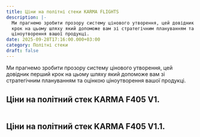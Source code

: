 ```yaml
---
title: Ціни на політні стеки KARMA FLIGHTS
description: |-
  Ми прагнемо зробити прозору систему цінового утворення, цей довідник перший
  крок на цьому шляху який допоможе вам зі стратегічним плануванням та оцінкою
  ціноутворення вашої продукці.
date: 2025-09-28T17:16:00.000+03:00
category: Політні стеки
draft: false
---
```

<style> 

body{ font-family: Montserrat; font-size:16px; padding-top:10px; padding-bottom:10px; } .article ol { list-style-type: none; counter-reset: num; margin: 0 0 0 45px; padding: 15px 0 5px 0; font-size: 16px; } .article ol li { position: relative; margin: 0 0 0 0; padding: 0 0 10px 0; line-height: 1.9; } .article ol li:before { content: counter(num); counter-increment: num; display: inline-block; position: absolute; top: -8px; left: -38px; width: 28px; height: 28px; background: #fff; color: #000; text-align: center; line-height: 28px; font-size: 18px; border-radius: 50%; border: 1px solid #ba0108; } .article h1{ font-family:Unbounded; font-size: 32px !important; line-height: 32px; padding-top:10px; padding-bottom:10px; } 

.article h2{ font-family: Montserrat; border-bottom:1px solid #ba0108; font-size: 24px; text-align: left; margin-top: 35px !important;
 font-weight: bold !important; 

 } 

.article h3{ font-family: Montserrat; font-size: 18px; line-height: 18px; font-weight: bold !important; text-align: center; margin-top: 30px; } 

</style>

<style>

:root{
  --rm-duration: 300ms;
  --rm-ease: cubic-bezier(.2,.6,.2,1);
  --rm-fade-height: 54px; /* висота напівпрозорого затемнення */
}



 .post{ max-width: 720px; margin: 24px auto; padding: 0 16px;}
.post h2{margin-top:30px;font-weight:bold;}
.readmore{ position: relative; }  
.readmore__content{ overflow: hidden; max-height: 0; transition: max-height var(--rm-duration) var(--rm-ease); } 
.readmore__fade{
  pointer-events: none;
  position: absolute;
  left: 0; right: 0; bottom: 42px; 
  height: var(--rm-fade-height);
  background: linear-gradient(to bottom, rgba(255,255,255,0), rgba(255,255,255,1));
  opacity: 1;
  transition: opacity 160ms ease-in-out;
}

.readmore__toggle{ display: inline-flex; align-items: center; gap: 8px; margin-top: 12px !important; padding: 10px 14px !important; border-radius: 10px; border: 1px solid #ba0108 !important; background: #fff; cursor: pointer; font-weight: 600; transition: transform 120ms ease, box-shadow 120ms ease; } 
.readmore__toggle:hover{ box-shadow: 0 2px 10px rgba(0,0,0,.06); } .readmore__toggle:active{ transform: translateY(1px); } 
.readmore.is-expanded .readmore__fade{ opacity: 0; } 
 @media (prefers-reduced-motion: reduce){ .readmore__content{ transition: none; } .readmore__fade{ transition: none; } .readmore__toggle{ transition: none; } } </style>

<p>Ми прагнемо зробити прозору систему цінового утворення, цей довідник перший
крок на цьому шляху який допоможе вам зі стратегічним плануванням та оцінкою
ціноутворення вашої продукці.</p>
<article class="post"> <h2>Ціни на політний стек KARMA F405 V1. </h2>
<div class="readmore" data-collapsed-height="180"> <div class="readmore__content" id="rm-1" aria-hidden="true"> 
<div class="article">
<h3 class="text-center">Рекомендована ціна BOX (упаковка 1шт.)&nbsp;&nbsp;&nbsp; &nbsp;&nbsp;      
<strong>70 USD</strong></h3>
<h3 class="text-center">Рекомендована ціна OEM (упаковка 20шт.)&nbsp;&nbsp;&nbsp;       <strong>67 USD</strong></h3>
<h3 class="text-center">ТАБЛИЦІ РОЗРАХУНКУ ВАРТОСТІ </h3>

![ціна на політні стеки](/img/price.jpg "вартість політних стеків Карма")

</div>
<div class="text-center"><button class="readmore\_\_toggle"  type="button"  aria-expanded="false" aria-controls="rm-1">Читати далі</button></div>
<div class="readmore\_\_fade" aria-hidden="true"></div>
</div> 
</div>
</article>
<article class="post"> <h2>Ціни на політний стек KARMA F405 V1.1.</h2>
<div class="readmore" data-collapsed-height="140"> 
<div class="readmore__content" id="rm-1" aria-hidden="true"> 
<div class="article">
 <p>Удосконалений політний стек. Ще потужніший, ще витриваліший.</p>
 <p>
KARMA F405V1.1 - другий крок у пошуках досконалості.
</p>
 </div>
<div class="text-center"><button class="readmore\_\_toggle"  type="button"  aria-expanded="false" aria-controls="rm-1">Читати далі</button></div>
<div class="readmore\_\_fade" aria-hidden="true"></div>
</div> 
</div>
</article>
<script>
;(function(){
  const components = document.querySelectorAll('.readmore');
  components.forEach((root, idx) => { 
    const content = root.querySelector('.readmore__content'); 
    const btn = root.querySelector('.readmore__toggle'); 
    const fade = root.querySelector('.readmore__fade'); 
    const collapsed = Math.max( 
      0, 
      parseInt(root.getAttribute('data-collapsed-height') || '160', 10) 
    ); 
    // Ініціалізація згорнутого стану 
    content.style.maxHeight = collapsed + 'px'; 
    content.setAttribute('aria-hidden', 'true'); 
    btn.setAttribute('aria-expanded', 'false'); 
    const labelOpen = 'Читати далі'; 
    const labelClose = 'Згорнути'; 
    btn.textContent = labelOpen; 
    let isAnimating = false; 
    let expanded = false; 
    const open = () => { 
      if (isAnimating || expanded) return; 
      isAnimating = true; 
      root.classList.add('is-expanded'); 
      // Початок: з поточного (collapsed px) до фактичної висоти контенту 
      const startHeight = content.offsetHeight; 
      content.style.maxHeight = startHeight + 'px'; // фіксуємо, щоб плавно перейти 
      // У наступному кадрі виставимо кінцеве значення 
      requestAnimationFrame(() => { 
        const target = content.scrollHeight; 
        content.style.maxHeight = target + 'px'; 
      }); 
      const onEnd = (e) => { 
        if (e.propertyName !== 'max-height') return; 
        content.style.maxHeight = 'none'; // знімаємо обмеження після анімації 
        content.removeEventListener('transitionend', onEnd); 
        btn.setAttribute('aria-expanded', 'true'); 
        content.setAttribute('aria-hidden', 'false'); 
        btn.textContent = labelClose; 
        isAnimating = false; 
        expanded = true; 
      }; 
      content.addEventListener('transitionend', onEnd); 
    }; 
    const close = () => { 
      if (isAnimating || !expanded) return; 
      isAnimating = true; 
      root.classList.remove('is-expanded'); 
      // З none → в конкретне число: спочатку зафіксуємо поточну висоту 
      const startHeight = content.scrollHeight; 
      content.style.maxHeight = startHeight + 'px'; 
      // У наступному кадрі стиснемо до collapsed px 
      requestAnimationFrame(() => { 
        content.style.maxHeight = collapsed + 'px'; 
      }); 
      const onEnd = (e) => { 
        if (e.propertyName !== 'max-height') return; 
        content.removeEventListener('transitionend', onEnd); 
        btn.setAttribute('aria-expanded', 'false'); 
        content.setAttribute('aria-hidden', 'true'); 
        btn.textContent = labelOpen; 
        isAnimating = false; 
        expanded = false; 
      }; 
      content.addEventListener('transitionend', onEnd); 
    }; 
    btn.addEventListener('click', () => (expanded ? close() : open())); 
    // Підтримка ресайзу: якщо блок розгорнутий, оновлюємо max-height до актуального scrollHeight 
    let resizeRaf = null; 
    window.addEventListener('resize', () => { 
      if (!expanded || isAnimating) return; 
      if (resizeRaf) cancelAnimationFrame(resizeRaf); 
      resizeRaf = requestAnimationFrame(() => { 
        // Під час розгорнутого стану стоїть 'none' — коротко повернемо px, щоб анімовано адаптуватись 
        content.style.maxHeight = content.scrollHeight + 'px'; 
      });
    });
  });
})();
; // <-- Добавлена точка с запятой в конце
</script>
